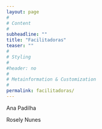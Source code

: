 ```yaml
---
layout: page
#
# Content
#
subheadline: ""
title: "Facilitadoras"
teaser: ""
#
# Styling
#
#header: no
#
# Metainformation & Customization
#
permalink: facilitadoras/
---
```


Ana Padilha


Rosely Nunes

